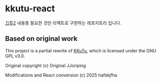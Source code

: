 # kkutu-react
[끄투2](https://github.com/JJoriping/KKuTu) 내용중 필요한 것만 리액트로 구현하는 레포지토리 입니다. 

## Based on original work

This project is a partial rewrite of [KKuTu](https://github.com/JJoriping/KKuTu), which is licensed under the GNU GPL v3.0.

Original copyright (c) Original JJoriping

Modifications and React conversion (c) 2025 hafskjfha